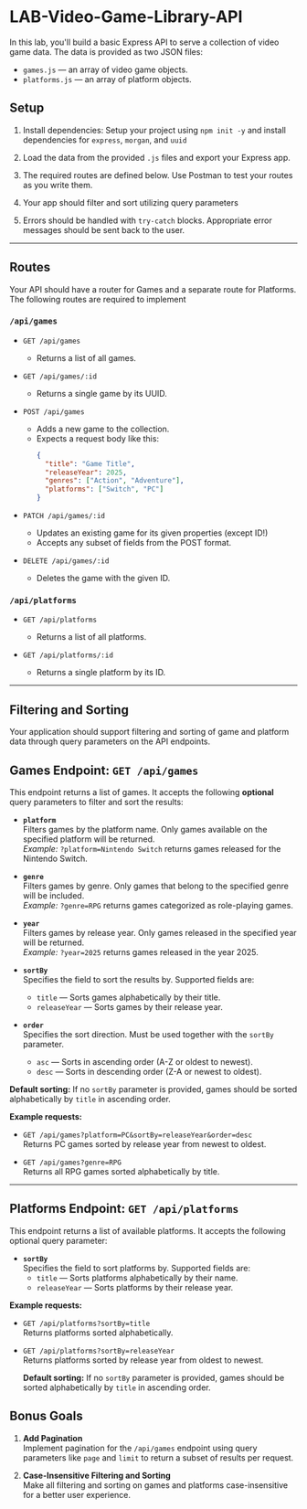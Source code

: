 # LAB-Video-Game-Library-API

In this lab, you'll build a basic Express API to serve a collection of video game data. The data is provided as two JSON files:

- `games.js` — an array of video game objects.
- `platforms.js` — an array of platform objects.

## Setup

1. Install dependencies: Setup your project using `npm init -y` and install dependencies for `express`, `morgan`, and `uuid`
2. Load the data from the provided `.js` files and export your Express app.

3. The required routes are defined below.  Use Postman to test your routes as you write them.

4. Your app should filter and sort utilizing query parameters

5. Errors should be handled with `try-catch` blocks.  Appropriate error messages should be sent back to the user. 

---

## Routes

Your API should have a router for Games and a separate route for Platforms.  The following routes are required to implement

### `/api/games`

- `GET /api/games`

  - Returns a list of all games.

- `GET /api/games/:id`

  - Returns a single game by its UUID.

- `POST /api/games`

  - Adds a new game to the collection.
  - Expects a request body like this:
    ```json
    {
      "title": "Game Title",
      "releaseYear": 2025,
      "genres": ["Action", "Adventure"],
      "platforms": ["Switch", "PC"]
    }
    ```

- `PATCH /api/games/:id`

  - Updates an existing game for its given properties (except ID!)
  - Accepts any subset of fields from the POST format.

- `DELETE /api/games/:id`

  - Deletes the game with the given ID.

### `/api/platforms`

- `GET /api/platforms`

  - Returns a list of all platforms.

- `GET /api/platforms/:id`

  - Returns a single platform by its ID.

---

## Filtering and Sorting

Your application should support filtering and sorting of game and platform data through query parameters on the API endpoints.

## Games Endpoint: `GET /api/games`

This endpoint returns a list of games. It accepts the following **optional** query parameters to filter and sort the results:

- **`platform`**  
  Filters games by the platform name. Only games available on the specified platform will be returned.  
  *Example:* `?platform=Nintendo Switch` returns games released for the Nintendo Switch.

- **`genre`**  
  Filters games by genre. Only games that belong to the specified genre will be included.  
  *Example:* `?genre=RPG` returns games categorized as role-playing games.

- **`year`**  
  Filters games by release year. Only games released in the specified year will be returned.  
  *Example:* `?year=2025` returns games released in the year 2025.

- **`sortBy`**  
  Specifies the field to sort the results by. Supported fields are:  
  - `title` — Sorts games alphabetically by their title.  
  - `releaseYear` — Sorts games by their release year.

- **`order`**  
  Specifies the sort direction. Must be used together with the `sortBy` parameter.  
  - `asc` — Sorts in ascending order (A-Z or oldest to newest).  
  - `desc` — Sorts in descending order (Z-A or newest to oldest).

**Default sorting:** If no `sortBy` parameter is provided, games should be sorted alphabetically by `title` in ascending order.

**Example requests:**

- `GET /api/games?platform=PC&sortBy=releaseYear&order=desc`  
  Returns PC games sorted by release year from newest to oldest.

- `GET /api/games?genre=RPG`  
  Returns all RPG games sorted alphabetically by title.

---

## Platforms Endpoint: `GET /api/platforms`

This endpoint returns a list of available platforms. It accepts the following optional query parameter:

- **`sortBy`**  
  Specifies the field to sort platforms by. Supported fields are:  
  - `title` — Sorts platforms alphabetically by their name.  
  - `releaseYear` — Sorts platforms by their release year.

**Example requests:**

- `GET /api/platforms?sortBy=title`  
  Returns platforms sorted alphabetically.

- `GET /api/platforms?sortBy=releaseYear`  
  Returns platforms sorted by release year from oldest to newest.

  **Default sorting:** If no `sortBy` parameter is provided, games should be sorted alphabetically by `title` in ascending order.

## Bonus Goals

1. **Add Pagination**  
   Implement pagination for the `/api/games` endpoint using query parameters like `page` and `limit` to return a subset of results per request.

2. **Case-Insensitive Filtering and Sorting**  
   Make all filtering and sorting on games and platforms case-insensitive for a better user experience.
